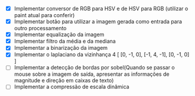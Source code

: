 - [x] Implementar conversor de RGB para HSV e de HSV para RGB (utilizar o paint atual para conferir)
- [x] Implementar botão para utilizar a imagem gerada como entrada para outro processamento    
- [x] Implementar equalização da imagem
- [x] Implementar filtro da média e da mediana
- [x] Implementar a binarização da imagem
- [x] Implementar o laplaciano da vizinhança 4
[
[0, -1, 0],
[-1, 4, -1],
[0, -1, 0]
]
- [ ] Implementar a detecção de bordas por sobel(Quando se passar o mouse sobre a imagem de saída, apresentar as informações de magnitude e direção em caixas de texto)
- [ ] Implementar a compressão de escala dinâmica

